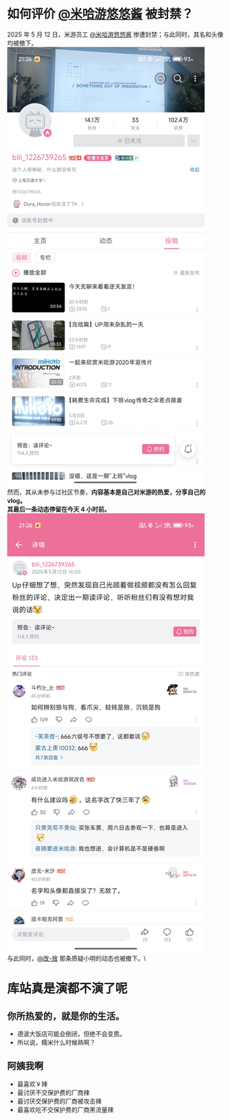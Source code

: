# 如何评价 [@米哈游悠悠酱](https://space.bilibili.com/1226739265) 被封禁？
2025 年 5 月 12 日，米游员工 [@米哈游悠悠酱](https://space.bilibili.com/1226739265) 惨遭封禁；与此同时，其名和头像均被撤下。\
![](https://raw.githubusercontent.com/bxx-114514/evil-of-bilibili/refs/heads/main/Images/250512/Screenshot_2025-05-12-21-26-37-867_com.bilibili.app.in.jpg)\
然而，其从未参与过社区节奏，**内容基本是自己对米游的热爱，分享自己的 vlog。**\
**其最后一条动态停留在今天 4 小时前。**\
![](https://raw.githubusercontent.com/bxx-114514/evil-of-bilibili/refs/heads/main/Images/250512/Screenshot_2025-05-12-21-26-48-633_com.bilibili.app.in.jpg)\
与此同时，[@改-放](https://space.bilibili.com/32187114) 那条质疑小明的动态也被撤下。\

# 库站真是演都不演了呢

## 你所热爱的，就是你的生活。
* 德波大饭店可能会倒闭，但绝不会变质。
* 所以说，糯米什么时候熟啊？

## 阿姨我啊
* 最喜欢￥辣
* 最讨厌不交保护费的厂商辣
* 最讨厌交保护费的厂商被攻击辣
* 最喜欢吃不交保护费的厂商黑流量辣
